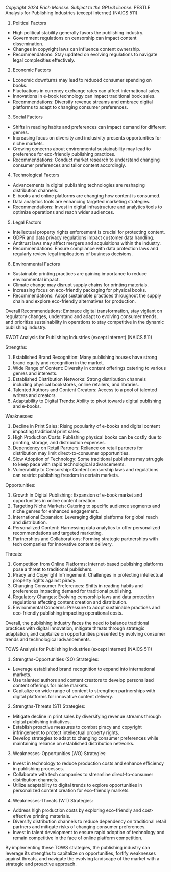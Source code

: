 *Copyright 2024 Erich Morisse.  Subject to the GPLv3 license.*
PESTLE Analysis for Publishing Industries (except Internet) (NAICS 511)

1. Political Factors
- High political stability generally favors the publishing industry.
- Government regulations on censorship can impact content dissemination.
- Changes in copyright laws can influence content ownership.
- Recommendations: Stay updated on evolving regulations to navigate legal complexities effectively.

2. Economic Factors
- Economic downturns may lead to reduced consumer spending on books.
- Fluctuations in currency exchange rates can affect international sales.
- Innovations in e-book technology can impact traditional book sales.
- Recommendations: Diversify revenue streams and embrace digital platforms to adapt to changing consumer preferences.

3. Social Factors
- Shifts in reading habits and preferences can impact demand for different genres.
- Increasing focus on diversity and inclusivity presents opportunities for niche markets.
- Growing concerns about environmental sustainability may lead to preference for eco-friendly publishing practices.
- Recommendations: Conduct market research to understand changing consumer preferences and tailor content accordingly.

4. Technological Factors
- Advancements in digital publishing technologies are reshaping distribution channels.
- E-books and online platforms are changing how content is consumed.
- Data analytics tools are enhancing targeted marketing strategies.
- Recommendations: Invest in digital infrastructure and analytics tools to optimize operations and reach wider audiences.

5. Legal Factors
- Intellectual property rights enforcement is crucial for protecting content.
- GDPR and data privacy regulations impact customer data handling.
- Antitrust laws may affect mergers and acquisitions within the industry.
- Recommendations: Ensure compliance with data protection laws and regularly review legal implications of business decisions.

6. Environmental Factors
- Sustainable printing practices are gaining importance to reduce environmental impact.
- Climate change may disrupt supply chains for printing materials.
- Increasing focus on eco-friendly packaging for physical books.
- Recommendations: Adopt sustainable practices throughout the supply chain and explore eco-friendly alternatives for production.

Overall Recommendations: Embrace digital transformation, stay vigilant on regulatory changes, understand and adapt to evolving consumer trends, and prioritize sustainability in operations to stay competitive in the dynamic publishing industry.

SWOT Analysis for Publishing Industries (except Internet) (NAICS 511)

Strengths:
1. Established Brand Recognition: Many publishing houses have strong brand equity and recognition in the market.
2. Wide Range of Content: Diversity in content offerings catering to various genres and interests.
3. Established Distribution Networks: Strong distribution channels including physical bookstores, online retailers, and libraries.
4. Talented Authors and Content Creators: Access to a pool of talented writers and creators.
5. Adaptability to Digital Trends: Ability to pivot towards digital publishing and e-books.

Weaknesses:
1. Decline in Print Sales: Rising popularity of e-books and digital content impacting traditional print sales.
2. High Production Costs: Publishing physical books can be costly due to printing, storage, and distribution expenses.
3. Dependency on Retail Partners: Reliance on retail partners for distribution may limit direct-to-consumer opportunities.
4. Slow Adoption of Technology: Some traditional publishers may struggle to keep pace with rapid technological advancements.
5. Vulnerability to Censorship: Content censorship laws and regulations can restrict publishing freedom in certain markets.

Opportunities:
1. Growth in Digital Publishing: Expansion of e-book market and opportunities in online content creation.
2. Targeting Niche Markets: Catering to specific audience segments and niche genres for enhanced engagement.
3. International Expansion: Leveraging digital platforms for global reach and distribution.
4. Personalized Content: Harnessing data analytics to offer personalized recommendations and targeted marketing.
5. Partnerships and Collaborations: Forming strategic partnerships with tech companies for innovative content delivery.

Threats:
1. Competition from Online Platforms: Internet-based publishing platforms pose a threat to traditional publishers.
2. Piracy and Copyright Infringement: Challenges in protecting intellectual property rights against piracy.
3. Changing Consumer Preferences: Shifts in reading habits and preferences impacting demand for traditional publishing.
4. Regulatory Changes: Evolving censorship laws and data protection regulations affecting content creation and distribution.
5. Environmental Concerns: Pressure to adopt sustainable practices and eco-friendly publishing impacting operational costs.

Overall, the publishing industry faces the need to balance traditional practices with digital innovation, mitigate threats through strategic adaptation, and capitalize on opportunities presented by evolving consumer trends and technological advancements.

TOWS Analysis for Publishing Industries (except Internet) (NAICS 511)

1. Strengths-Opportunities (SO) Strategies:
- Leverage established brand recognition to expand into international markets.
- Use talented authors and content creators to develop personalized content offerings for niche markets.
- Capitalize on wide range of content to strengthen partnerships with digital platforms for innovative content delivery.

2. Strengths-Threats (ST) Strategies:
- Mitigate decline in print sales by diversifying revenue streams through digital publishing initiatives.
- Establish proactive measures to combat piracy and copyright infringement to protect intellectual property rights.
- Develop strategies to adapt to changing consumer preferences while maintaining reliance on established distribution networks.

3. Weaknesses-Opportunities (WO) Strategies:
- Invest in technology to reduce production costs and enhance efficiency in publishing processes.
- Collaborate with tech companies to streamline direct-to-consumer distribution channels.
- Utilize adaptability to digital trends to explore opportunities in personalized content creation for eco-friendly markets.

4. Weaknesses-Threats (WT) Strategies:
- Address high production costs by exploring eco-friendly and cost-effective printing materials.
- Diversify distribution channels to reduce dependency on traditional retail partners and mitigate risks of changing consumer preferences.
- Invest in talent development to ensure rapid adoption of technology and remain competitive in the face of online platform competition.

By implementing these TOWS strategies, the publishing industry can leverage its strengths to capitalize on opportunities, fortify weaknesses against threats, and navigate the evolving landscape of the market with a strategic and proactive approach.

